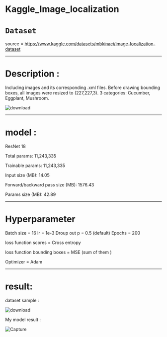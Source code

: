# Kaggle_Image_localization


# `Dataset`

source = https://www.kaggle.com/datasets/mbkinaci/image-localization-dataset

---

# Description : 

Including images and its corresponding .xml files. Before drawing bounding boxes, all images were resized to (227,227,3).
3 categories: Cucumber, Eggplant, Mushroom.

![download](https://github.com/Elman295/Kaggle_Image_localization/assets/77393687/1d1de2ea-857e-4ee3-ba4f-b94b49ef0571)

---

# model :

ResNet 18

Total params: 11,243,335

Trainable params: 11,243,335


Input size (MB): 14.05

Forward/backward pass size (MB): 1576.43

Params size (MB): 42.89


---

# Hyperparameter 

Batch size = 16
lr = 1e-3
Droup out p = 0.5 (default)
Epochs = 200

loss function scores = Cross entropy

loss function bounding boxes = MSE (sum of them )

Optimizer = Adam 



---

# result:

dataset sample : 

![download](https://github.com/Elman295/Kaggle_Image_localization/assets/77393687/8438229e-3ea5-4abb-9cbd-b9109ac4748d)

My model result :

![Capture](https://github.com/Elman295/Kaggle_Image_localization/assets/77393687/09cd8fae-5bcc-49e2-bc02-8326015b8042)




